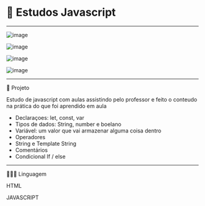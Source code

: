 # 🚀 Estudos  Javascript
***********************************************************************************************
![image](https://user-images.githubusercontent.com/72118415/188501883-7926a962-0e95-4af2-add6-51f47c010f6a.png)

![image](https://user-images.githubusercontent.com/72118415/188502374-f207d080-054e-47d4-96cd-461c34b8cc56.png)

![image](https://user-images.githubusercontent.com/72118415/190941741-ac936afc-a264-40a0-9fdc-e5761e13cc59.png)

![image](https://user-images.githubusercontent.com/72118415/190942085-9d3e62fb-c3f3-4afe-8764-2ffd755dd248.png)


***********************************************************************************************
🧩 Projeto

Estudo de javascript com aulas assistindo pelo professor e feito o conteudo na prática
do que foi aprendido em aula

- Declaraçoes: let, const, var
- Tipos de dados: String, number e boelano
- Variável: um valor que vai armazenar alguma coisa dentro
- Operadores
- String e Template String
- Comentários 
- Condicional If / else
**********************************************************************************************
👩🏻‍💻 Linguagem

HTML

JAVASCRIPT
